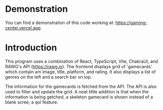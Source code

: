 # Demonstration
You can find a demonstration of this code working at:
https://gaming-center.vercel.app

# Introduction
This program uses a combination of React, TypeScript, Vite, ChakraUI, and RAWG's API (https://rawg.io).
The frontend displays grid of 'gamecards' which contain am image, title, platform, and rating. It also
displays a list of genres on the left and a search bar on top.

The information for the gamecards is fetched from the API. The API is also used to filter and update the
grid. A neat little addition is that when the information is being getched, a skeleton gamecard is 
shown instead of a blank scree, a qol feature. 


